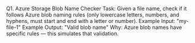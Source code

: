 Q1. Azure Storage Blob Name Checker
Task: Given a file name, check if it follows Azure blob naming rules (only lowercase letters, numbers, and hyphens, must start and end with a letter or number).
Example Input: "my-file-1"
Example Output: "Valid blob name"
Why: Azure blob names have specific rules — this simulates that validation.
